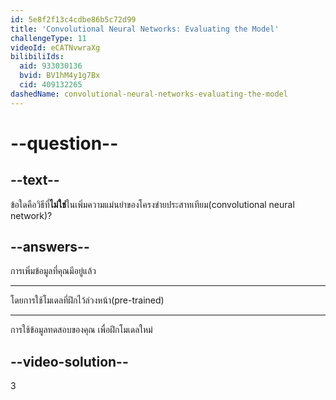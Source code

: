 ```yaml
---
id: 5e8f2f13c4cdbe86b5c72d99
title: 'Convolutional Neural Networks: Evaluating the Model'
challengeType: 11
videoId: eCATNvwraXg
bilibiliIds:
  aid: 933030136
  bvid: BV1hM4y1g7Bx
  cid: 409132265
dashedName: convolutional-neural-networks-evaluating-the-model
---
```


# --question--

## --text--

ข้อใดคือวิธีที่**ไม่ใช่**ในเพิ่มความแม่นยำของโครงข่ายประสาทเทียม(convolutional neural network)?

## --answers--

การเพิ่มข้อมูลที่คุณมีอยู่แล้ว

---

โดยการใช้โมเดลที่ฝึกไว้ล่วงหน้า(pre-trained)

---

การใช้ข้อมูลทดสอบของคุณ เพื่อฝึกโมเดลใหม่

## --video-solution--

3


